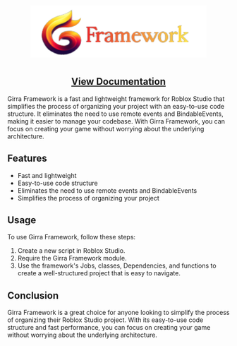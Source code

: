 <div align="center">
<img src="Assets/header.png" width="400" />
</div>
<div align="center">
    <h1><span style="color:blue;"></span></h1>
    <p><h2>  <a href = "https://cubiedays.github.io/Girra/"  attributes-list>View Documentation</a>  </h2> </p> 
</div>
Girra Framework is a fast and lightweight framework for Roblox Studio that simplifies the process of organizing your project with an easy-to-use code structure. It eliminates the need to use remote events and BindableEvents, making it easier to manage your codebase. With Girra Framework, you can focus on creating your game without worrying about the underlying architecture.

## Features

- Fast and lightweight
- Easy-to-use code structure
- Eliminates the need to use remote events and BindableEvents
- Simplifies the process of organizing your project

## Usage

To use Girra Framework, follow these steps:

1. Create a new script in Roblox Studio.
2. Require the Girra Framework module.
3. Use the framework's Jobs, classes, Dependencies, and functions to create a well-structured project that is easy to navigate.

## Conclusion

Girra Framework is a great choice for anyone looking to simplify the process of organizing their Roblox Studio project. With its easy-to-use code structure and fast performance, you can focus on creating your game without worrying about the underlying architecture.